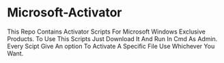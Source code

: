 # Microsoft-Activator
This Repo Contains Activator Scripts For Microsoft Windows Exclusive Products.
To Use This Scripts Just Download It And Run In Cmd As Admin.
Every Scipt Give An option To Activate A Specific File Use Whichever You Want.
